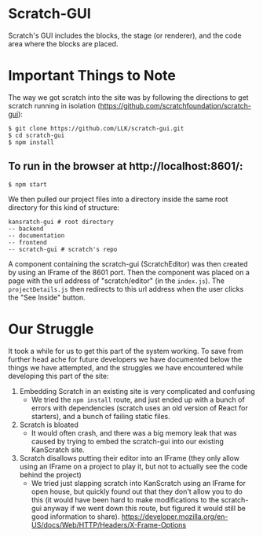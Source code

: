 # Scratch-GUI
Scratch's GUI includes the blocks, the stage (or renderer), and the code area where the blocks are placed.

# Important Things to Note
The way we got scratch into the site was by following the directions to get scratch running in isolation (https://github.com/scratchfoundation/scratch-gui): 
```
$ git clone https://github.com/LLK/scratch-gui.git
$ cd scratch-gui
$ npm install
```

## To run in the browser at http://localhost:8601/:
```
$ npm start
```

We then pulled our project files into a directory inside the same root directory for this kind of structure:
```
kansratch-gui # root directory
-- backend
-- documentation
-- frontend
-- scratch-gui # scratch's repo
```

A component containing the scratch-gui (ScratchEditor) was then created by using an IFrame of the 8601 port. Then the component was placed on a page with the url address of "scratch/editor" (in the `index.js`). The `projectDetails.js` then redirects to this url address when the user clicks the "See Inside" button.

# Our Struggle
It took a while for us to get this part of the system working. To save from further head ache for future developers we have documented below the things we have attempted, and the struggles we have encountered while developing this part of the site:
1. Embedding Scratch in an existing site is very complicated and confusing
    - We tried the `npm install` route, and just ended up with a bunch of errors with dependencies (scratch uses an old version of React for starters), and a bunch of failing static files. 
2. Scratch is bloated
    - It would often crash, and there was a big memory leak that was caused by trying to embed the scratch-gui into our existing KanScratch site.
3. Scratch disallows putting their editor into an IFrame (they only allow using an IFrame on a project to play it, but not to actually see the code behind the project)
    - We tried just slapping scratch into KanScratch using an IFrame for open house, but quickly found out that they don't allow you to do this (it would have been hard to make modifications to the scratch-gui anyway if we went down this route, but figured it would still be good information to share). https://developer.mozilla.org/en-US/docs/Web/HTTP/Headers/X-Frame-Options

